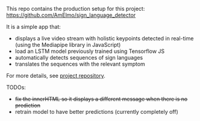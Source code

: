 This repo contains the production setup for this project: https://github.com/AmElmo/sign_language_detector

It is a simple app that:
- displays a live video stream with holistic keypoints detected in real-time (using the Mediapipe library in JavaScript)
- load an LSTM model previously trained using Tensorflow JS
- automatically detects sequences of sign languages
- translates the sequences with the relevant symptom


For more details, see [project repository](https://github.com/AmElmo/sign_language_detector).


TODOs:
- ~~fix the innerHTML so it displays a different message when there is no prediction~~
- retrain model to have better predictions (currently completely off)
